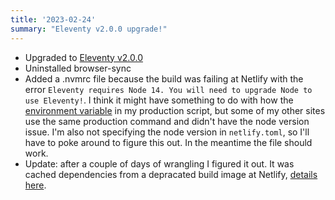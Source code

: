 ```yaml
---
title: '2023-02-24'
summary: "Eleventy v2.0.0 upgrade!"
---
```

* Upgraded to [Eleventy v2.0.0](https://www.11ty.dev/blog/eleventy-v2/)
* Uninstalled browser-sync
* Added a .nvmrc file because the build was failing at Netlify with the error `Eleventy requires Node 14. You will need to upgrade Node to use Eleventy!`. I think it might have something to do with how the [environment variable](https://www.11ty.dev/docs/environment-vars/) in my production script, but some of my other sites use the same production command and didn't have the node version issue. I'm also not specifying the node version in `netlify.toml`, so I'll have to poke around to figure this out. In the meantime the file should work.
* Update: after a couple of days of wrangling I figured it out. It was cached dependencies from a depracated build image at Netlify, [details here](/notes/upgrading-to-eleventy-2-0-0/#failed-builds-at-netlify).

